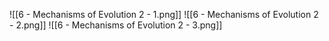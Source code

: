 ![[6 - Mechanisms of Evolution 2 - 1.png]]
![[6 - Mechanisms of Evolution 2 - 2.png]]
![[6 - Mechanisms of Evolution 2 - 3.png]]